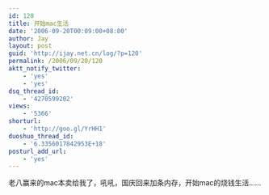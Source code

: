 ```yaml
---
id: 120
title: 开始mac生活
date: '2006-09-20T00:09:00+08:00'
author: Jay
layout: post
guid: 'http://ijay.net.cn/log/?p=120'
permalink: /2006/09/20/120
aktt_notify_twitter:
    - 'yes'
    - 'yes'
dsq_thread_id:
    - '4270599202'
views:
    - '5366'
shorturl:
    - 'http://goo.gl/YrHH1'
duoshuo_thread_id:
    - '6.3356017842953E+18'
posturl_add_url:
    - 'yes'
---
```


<div>老八赢来的mac本卖给我了，吼吼，国庆回来加条内存，开始mac的烧钱生活……</div>